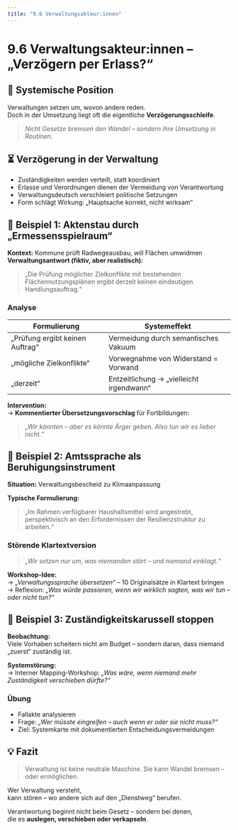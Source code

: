 ```yaml
---
title: "9.6 Verwaltungsakteur:innen"
---
```


# 9.6 Verwaltungsakteur:innen – „Verzögern per Erlass?“

## 🏢 Systemische Position

Verwaltungen setzen um, wovon andere reden.\
Doch in der Umsetzung liegt oft die eigentliche **Verzögerungsschleife**.

> _Nicht Gesetze bremsen den Wandel – sondern ihre Umsetzung in Routinen._

## ⏳ Verzögerung in der Verwaltung

- Zuständigkeiten werden verteilt, statt koordiniert
- Erlasse und Verordnungen dienen der Vermeidung von Verantwortung
- Verwaltungsdeutsch verschleiert politische Setzungen
- Form schlägt Wirkung: „Hauptsache korrekt, nicht wirksam“

## 🔧 Beispiel 1: Aktenstau durch „Ermessensspielraum“

**Kontext:** Kommune prüft Radwegeausbau, will Flächen umwidmen
**Verwaltungsantwort (fiktiv, aber realistisch):**

> „Die Prüfung möglicher Zielkonflikte mit bestehenden Flächennutzungsplänen ergibt derzeit keinen eindeutigen Handlungsauftrag.“

### Analyse

| Formulierung                    | Systemeffekt                             |
| ------------------------------- | ---------------------------------------- |
| „Prüfung ergibt keinen Auftrag“ | Vermeidung durch semantisches Vakuum     |
| „mögliche Zielkonflikte“        | Vorwegnahme von Widerstand = Vorwand     |
| „derzeit“                       | Entzeitlichung → „vielleicht irgendwann“ |

**Intervention:**\
→ **Kommentierter Übersetzungsvorschlag** für Fortbildungen:

> _„Wir könnten – aber es könnte Ärger geben. Also tun wir es lieber nicht.“_

## 🔧 Beispiel 2: Amtssprache als Beruhigungsinstrument

**Situation:** Verwaltungsbescheid zu Klimaanpassung

**Typische Formulierung:**

> „Im Rahmen verfügbarer Haushaltsmittel wird angestrebt, perspektivisch an den Erfordernissen der Resilienzstruktur zu arbeiten.“

### Störende Klartextversion

> _„Wir setzen nur um, was niemanden stört – und niemand einklagt.“_

**Workshop-Idee:**\
→ _„Verwaltungssprache übersetzen“_ – 10 Originalsätze in Klartext bringen
→ Reflexion: _„Was würde passieren, wenn wir wirklich sagten, was wir tun – oder nicht tun?“_

## 🔧 Beispiel 3: Zuständigkeitskarussell stoppen

**Beobachtung:**\
Viele Vorhaben scheitern nicht am Budget – sondern daran, dass niemand „zuerst“ zuständig ist.

**Systemstörung:**\
→ Interner Mapping-Workshop:
_„Was wäre, wenn niemand mehr Zuständigkeit verschieben dürfte?“_

### Übung

- Fallakte analysieren
- Frage: _„Wer müsste eingreifen – auch wenn er oder sie nicht muss?“_
- Ziel: Systemkarte mit dokumentierten Entscheidungsvermeidungen

## 💡 Fazit

> Verwaltung ist keine neutrale Maschine. Sie kann Wandel bremsen – oder ermöglichen.

Wer Verwaltung versteht,\
kann stören – wo andere sich auf den „Dienstweg“ berufen.

Verantwortung beginnt nicht beim Gesetz – sondern bei denen,\
die es **auslegen, verschieben oder verkapseln**.

<Footer />
